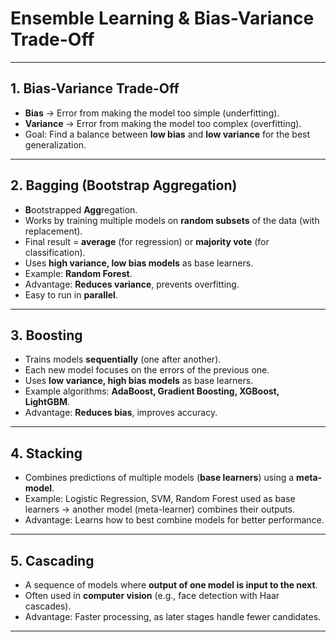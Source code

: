 # Ensemble Learning & Bias-Variance Trade-Off  

---

## 1. Bias-Variance Trade-Off  
- **Bias** → Error from making the model too simple (underfitting).  
- **Variance** → Error from making the model too complex (overfitting).  
- Goal: Find a balance between **low bias** and **low variance** for the best generalization.  

---

## 2. Bagging (Bootstrap Aggregation)  
- **B**ootstrapped **Agg**regation.  
- Works by training multiple models on **random subsets** of the data (with replacement).  
- Final result = **average** (for regression) or **majority vote** (for classification).  
- Uses **high variance, low bias models** as base learners.  
- Example: **Random Forest**.  
- Advantage: **Reduces variance**, prevents overfitting.  
- Easy to run in **parallel**.  

---

## 3. Boosting  
- Trains models **sequentially** (one after another).  
- Each new model focuses on the errors of the previous one.  
- Uses **low variance, high bias models** as base learners.  
- Example algorithms: **AdaBoost, Gradient Boosting, XGBoost, LightGBM**.  
- Advantage: **Reduces bias**, improves accuracy.  

---

## 4. Stacking  
- Combines predictions of multiple models (**base learners**) using a **meta-model**.  
- Example: Logistic Regression, SVM, Random Forest used as base learners → another model (meta-learner) combines their outputs.  
- Advantage: Learns how to best combine models for better performance.  

---

## 5. Cascading  
- A sequence of models where **output of one model is input to the next**.  
- Often used in **computer vision** (e.g., face detection with Haar cascades).  
- Advantage: Faster processing, as later stages handle fewer candidates.  

---
